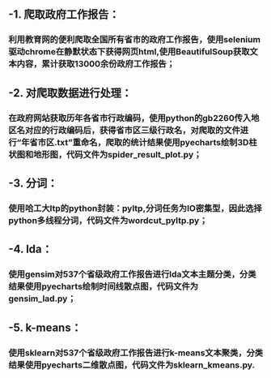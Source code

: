 ## -1. 爬取政府工作报告：
### 利用教育网的便利爬取全国所有省市的政府工作报告，使用selenium驱动chrome在静默状态下获得网页html,使用BeautifulSoup获取文本内容，累计获取13000余份政府工作报告；

## -2. 对爬取数据进行处理：
### 在政府网站获取历年各省市行政编码，使用python的gb2260传入地区名对应的行政编码后，获得省市区三级行政名，对爬取的文件进行“年省市区.txt”重命名，爬取的统计结果使用pyecharts绘制3D柱状图和地形图，代码文件为spider_result_plot.py；

## -3. 分词：
### 使用哈工大ltp的python封装：pyltp,分词任务为IO密集型，因此选择python多线程分词，代码文件为wordcut_pyltp.py；

## -4. lda：
### 使用gensim对537个省级政府工作报告进行lda文本主题分类，分类结果使用pyecharts绘制时间线散点图，代码文件为gensim_lad.py；

## -5. k-means：
### 使用sklearn对537个省级政府工作报告进行k-means文本聚类，分类结果使用pyecharts二维散点图，代码文件为sklearn_kmeans.py.
